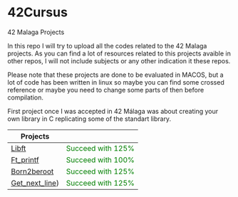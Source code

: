# 42Cursus
42 Malaga Projects

In this repo I will try to upload all the codes related to the 42 Malaga projects.
As you can find a lot of resources related to this projects avaible in other repos, 
I will not include subjects or any other indication it these repos.

Please note that these projects are done to be evaluated in MACOS, but a lot of code 
has been written in linux so maybe you can find some crossed reference or maybe you 
need to change some parts of then before compilation. 

First project once I was accepted in 42 Málaga was about creating your own library
in C replicating some of the standart library.

| Projects  |           |  
| --------- | --------- |
| [Libft](https://github.com/AlfonsoFZ/Libft) | <font color="green">Succeed with 125% </font> |
| [Ft_printf](https://github.com/Alfohttps://github.com/AlfonsoFZ/Libft/tree/d3a31284a2be26879112d11d5eecb1aa7369ccd4nsoFZ/Libft) | <font color="green">Succeed with 100% </font> |
| [Born2beroot](https://github.com/AlfonsoFZ/Born2beroot) | <font color="green">Succeed with 125% </font> |
| [Get_next_line](https://github.com/AlfonsoFZ/get_next_line)) | <font color="green">Succeed with 125% </font> |
